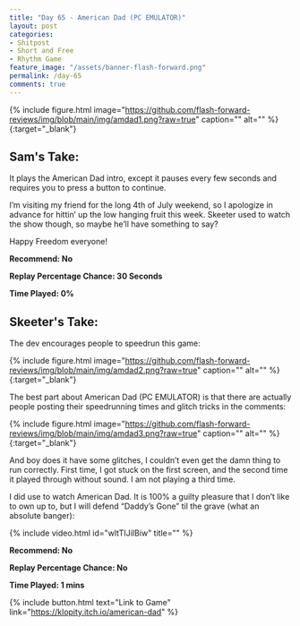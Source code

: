 ```yaml
---
title: "Day 65 - American Dad (PC EMULATOR)"
layout: post
categories:
- Shitpost
- Short and Free
- Rhythm Game
feature_image: "/assets/banner-flash-forward.png"
permalink: /day-65
comments: true
---
```


{% include figure.html image="https://github.com/flash-forward-reviews/img/blob/main/img/amdad1.png?raw=true" caption="" alt="" %}{:target="_blank"}

## Sam's Take:

It plays the American Dad intro, except it pauses every few seconds and requires you to press a button to continue.

I’m visiting my friend for the long 4th of July weekend, so I apologize in advance for hittin’ up the low hanging fruit this week. Skeeter used to watch the show though, so maybe he’ll have something to say?

Happy Freedom everyone! 

**Recommend: No**

**Replay Percentage Chance: 30 Seconds**

**Time Played: 0%**

## Skeeter's Take:

The dev encourages people to speedrun this game: 

{% include figure.html image="https://github.com/flash-forward-reviews/img/blob/main/img/amdad2.png?raw=true" caption="" alt="" %}{:target="_blank"}

The best part about American Dad (PC EMULATOR) is that there are actually people posting their speedrunning times and  glitch tricks in the comments: 

{% include figure.html image="https://github.com/flash-forward-reviews/img/blob/main/img/amdad3.png?raw=true" caption="" alt="" %}{:target="_blank"}

And boy does it have some glitches, I couldn’t even get the damn thing to run correctly. First time, I got stuck on the first screen, and the second time it played through without sound. I am not playing a third time. 

I did use to watch American Dad. It is 100% a guilty pleasure that I don’t like to own up to, but I will defend “Daddy’s Gone” til the grave (what an absolute banger): 

{% include video.html id="wltTIJiIBiw" title="" %}

**Recommend: No** 

**Replay Percentage Chance: No**

**Time Played: 1 mins** 

{% include button.html text="Link to Game" link="https://klopity.itch.io/american-dad" %}